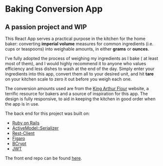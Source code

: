 # Baking Conversion App
## A passion project and WIP

This React App serves a practical purpose in the kitchen for the home baker: converting **imperial volume** measures for common ingredients (i.e. cups or teaspoons) into weighable amounts, in either **grams** or **ounces**.

I've fully adopted the process of weighing my ingredients as I bake ( at least most of them), and I would highly recommend it to anyone who values efficiency and less dishes to wash at the end of the day. Simply enter your ingredients into this app, convert them all to your desired unit, and hit **tare** on your kitchen scale to zero it out before you weigh each one.

The conversion amounts used are from the [King Arthur Flour](https://www.kingarthurflour.com/learn/ingredient-weight-chart.html) website, a terrific resource for bakers and a source of inspiration for this app. The design is fully responsive, to aid in keeping the kitchen in good order when the app is in use.

The back end for this project was built on:
- [Ruby on Rails](https://rubyonrails.org/)
- [ActiveModel::Serializer](https://github.com/rails-api/active_model_serializers)
- [Rest-Client](https://rubygems.org/gems/rest-client/versions/2.0.2)
- [Figaro](https://rubygems.org/gems/figaro)
- [BCrypt](https://github.com/codahale/bcrypt-ruby)
- [JWT](https://rubygems.org/gems/jwt/versions/1.5.4)

The front end repo can be found [here](https://github.com/cmaniscalchi/ex-libris-frontend).
